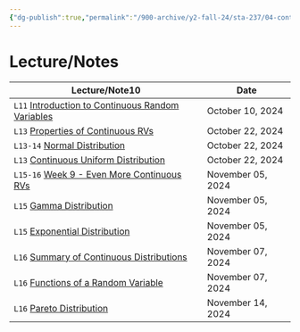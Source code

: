 ```yaml
---
{"dg-publish":true,"permalink":"/900-archive/y2-fall-24/sta-237/04-continuous-random-variables/4-continuous-random-variables/","tags":["#module","#university","stats"],"created":"2024-10-28T16:39:37.589-07:00","updated":"2024-11-24T14:13:52.968-08:00"}
---
```



# Lecture/Notes

<div><table class="dataview table-view-table"><thead class="table-view-thead"><tr class="table-view-tr-header"><th class="table-view-th"><span>Lecture/Note</span><span class="dataview small-text">10</span></th><th class="table-view-th"><span>Date</span></th></tr></thead><tbody class="table-view-tbody"><tr><td><span> <code>L11</code> <a data-tooltip-position="top" aria-label="900 Archive/Y2 Fall 24/STA237/04 Continuous Random Variables/Introduction to Continuous Random Variables.md" data-href="900 Archive/Y2 Fall 24/STA237/04 Continuous Random Variables/Introduction to Continuous Random Variables.md" href="900 Archive/Y2 Fall 24/STA237/04 Continuous Random Variables/Introduction to Continuous Random Variables.md" class="internal-link" target="_blank" rel="noopener nofollow">Introduction to Continuous Random Variables</a></span></td><td>October 10, 2024</td></tr><tr><td><span> <code>L13</code> <a data-tooltip-position="top" aria-label="900 Archive/Y2 Fall 24/STA237/04 Continuous Random Variables/Properties of Continuous RVs.md" data-href="900 Archive/Y2 Fall 24/STA237/04 Continuous Random Variables/Properties of Continuous RVs.md" href="900 Archive/Y2 Fall 24/STA237/04 Continuous Random Variables/Properties of Continuous RVs.md" class="internal-link" target="_blank" rel="noopener nofollow">Properties of Continuous RVs</a></span></td><td>October 22, 2024</td></tr><tr><td><span> <code>L13-14</code> <a data-tooltip-position="top" aria-label="900 Archive/Y2 Fall 24/STA237/04 Continuous Random Variables/Normal Distribution.md" data-href="900 Archive/Y2 Fall 24/STA237/04 Continuous Random Variables/Normal Distribution.md" href="900 Archive/Y2 Fall 24/STA237/04 Continuous Random Variables/Normal Distribution.md" class="internal-link" target="_blank" rel="noopener nofollow">Normal Distribution</a></span></td><td>October 22, 2024</td></tr><tr><td><span> <code>L13</code> <a data-tooltip-position="top" aria-label="900 Archive/Y2 Fall 24/STA237/04 Continuous Random Variables/Continuous Uniform Distribution.md" data-href="900 Archive/Y2 Fall 24/STA237/04 Continuous Random Variables/Continuous Uniform Distribution.md" href="900 Archive/Y2 Fall 24/STA237/04 Continuous Random Variables/Continuous Uniform Distribution.md" class="internal-link" target="_blank" rel="noopener nofollow">Continuous Uniform Distribution</a></span></td><td>October 22, 2024</td></tr><tr><td><span> <code>L15-16</code> <a data-tooltip-position="top" aria-label="900 Archive/Y2 Fall 24/STA237/04 Continuous Random Variables/Week 9 - Even More Continuous RVs.md" data-href="900 Archive/Y2 Fall 24/STA237/04 Continuous Random Variables/Week 9 - Even More Continuous RVs.md" href="900 Archive/Y2 Fall 24/STA237/04 Continuous Random Variables/Week 9 - Even More Continuous RVs.md" class="internal-link" target="_blank" rel="noopener nofollow">Week 9 - Even More Continuous RVs</a></span></td><td>November 05, 2024</td></tr><tr><td><span> <code>L15</code> <a data-tooltip-position="top" aria-label="900 Archive/Y2 Fall 24/STA237/04 Continuous Random Variables/Gamma Distribution.md" data-href="900 Archive/Y2 Fall 24/STA237/04 Continuous Random Variables/Gamma Distribution.md" href="900 Archive/Y2 Fall 24/STA237/04 Continuous Random Variables/Gamma Distribution.md" class="internal-link" target="_blank" rel="noopener nofollow">Gamma Distribution</a></span></td><td>November 05, 2024</td></tr><tr><td><span> <code>L15</code> <a data-tooltip-position="top" aria-label="900 Archive/Y2 Fall 24/STA237/04 Continuous Random Variables/Exponential Distribution.md" data-href="900 Archive/Y2 Fall 24/STA237/04 Continuous Random Variables/Exponential Distribution.md" href="900 Archive/Y2 Fall 24/STA237/04 Continuous Random Variables/Exponential Distribution.md" class="internal-link" target="_blank" rel="noopener nofollow">Exponential Distribution</a></span></td><td>November 05, 2024</td></tr><tr><td><span> <code>L16</code> <a data-tooltip-position="top" aria-label="900 Archive/Y2 Fall 24/STA237/04 Continuous Random Variables/Summary of Continuous Distributions.md" data-href="900 Archive/Y2 Fall 24/STA237/04 Continuous Random Variables/Summary of Continuous Distributions.md" href="900 Archive/Y2 Fall 24/STA237/04 Continuous Random Variables/Summary of Continuous Distributions.md" class="internal-link" target="_blank" rel="noopener nofollow">Summary of Continuous Distributions</a></span></td><td>November 07, 2024</td></tr><tr><td><span> <code>L16</code> <a data-tooltip-position="top" aria-label="900 Archive/Y2 Fall 24/STA237/04 Continuous Random Variables/Functions of a Random Variable.md" data-href="900 Archive/Y2 Fall 24/STA237/04 Continuous Random Variables/Functions of a Random Variable.md" href="900 Archive/Y2 Fall 24/STA237/04 Continuous Random Variables/Functions of a Random Variable.md" class="internal-link" target="_blank" rel="noopener nofollow">Functions of a Random Variable</a></span></td><td>November 07, 2024</td></tr><tr><td><span> <code>L16</code> <a data-tooltip-position="top" aria-label="900 Archive/Y2 Fall 24/STA237/04 Continuous Random Variables/Pareto Distribution.md" data-href="900 Archive/Y2 Fall 24/STA237/04 Continuous Random Variables/Pareto Distribution.md" href="900 Archive/Y2 Fall 24/STA237/04 Continuous Random Variables/Pareto Distribution.md" class="internal-link" target="_blank" rel="noopener nofollow">Pareto Distribution</a></span></td><td>November 14, 2024</td></tr></tbody></table></div>
